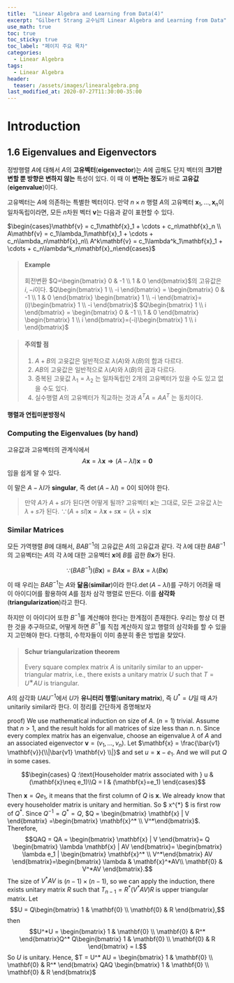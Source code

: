 ```yaml
---
title:  "Linear Algebra and Learning from Data(4)"
excerpt: "Gilbert Strang 교수님의 Linear Algebra and Learning from Data"
use_math: true
toc: true
toc_sticky: true
toc_label: "페이지 주요 목차"
categories:
  - Linear Algebra
tags:
  - Linear Algebra
header:
  teaser: /assets/images/linearalgebra.png
last_modified_at: 2020-07-27T11:30:00-35:00
---
```

# Introduction
## 1.6 Eigenvalues and Eigenvectors

정방행렬 $A$에 대해서 $A$의 **고유벡터**(**eigenvector**)는 $A$에 곱해도 단지 벡터의 **크기만 변할 뿐 방향은 변하지 않는** 특성이 있다. 이 때 이 **변하는 정도**가 바로 **고유값**(**eigenvalue**)이다.

고유벡터는 $A$에 의존하는 특별한 벡터이다. 만약 $n\times n$ 행렬 $A$의 고유벡터 $\mathbf{x}_1,\ldots , \mathbf{x}_n$이 일차독립이라면, 모든 $n$차원 벡터 $\mathbf{v}$는 다음과 같이 표현할 수 있다.

$\begin{cases}\mathbf{v} = c_1\mathbf{x}_1 + \cdots + c_n\mathbf{x}_n \\ A\mathbf{v} = c_1\lambda_1\mathbf{x}_1 + \cdots + c_n\lambda_n\mathbf{x}_n\\ A^k\mathbf{v} = c_1\lambda^k_1\mathbf{x}_1 + \cdots + c_n\lambda^k_n\mathbf{x}_n\end{cases}$

> #### Example
> 회전변환 $Q=\begin{bmatrix} 0 & -1 \\ 1 & 0 \end{bmatrix}$의 고유값은 $i ,-i$이다.
> $Q\begin{bmatrix} 1 \\ -i \end{bmatrix} = \begin{bmatrix} 0 & -1 \\ 1 & 0 \end{bmatrix} \begin{bmatrix} 1 \\ -i \end{bmatrix}=(i)\begin{bmatrix} 1 \\ -i \end{bmatrix}$
> $Q\begin{bmatrix} 1 \\ i \end{bmatrix} = \begin{bmatrix} 0 & -1 \\ 1 & 0 \end{bmatrix} \begin{bmatrix} 1 \\ i \end{bmatrix}=(-i)\begin{bmatrix} 1 \\ i \end{bmatrix}$

> #### 주의할 점
> 1. $A + B$의 고윳값은 일반적으로 $\lambda(A)$와 $\lambda(B)$의 합과 다르다.
> 2. $AB$의 고윳값은 일반적으로 $\lambda(A)$와 $\lambda(B)$의 곱과 다르다.
> 3. 중복된 고윳값 $\lambda_1 = \lambda_2$ 는 일차독립인 2개의 고유벡터가 있을 수도 있고 없을 수도 있다.
> 4. 실수행렬 $A$의 고유벡터가 직교하는 것과 $A^TA = AA^T$ 는 동치이다.

#### 행렬과 연립미분방정식

### Computing the Eigenvalues (by hand)
고유값과 고유벡터의 관계식에서
$$A\mathbf{x} = \lambda \mathbf{x} \Rightarrow (A-\lambda I)\mathbf{x} = \mathbf{0}$$
임을 쉽게 알 수 있다.

이 말은 $A-\lambda I$가 **singular**, 즉 $\det (A-\lambda I)=0$이 되어야 한다.

> 만약 $A$가 $A+s I$가 된다면 어떻게 될까?
> 고유벡터 $\mathbf{x}$는 그대로, 모든 고유값 $\lambda$는 $\lambda + s$가 된다.
> $\because (A+sI)\mathbf{x} = \lambda \mathbf{x} + s\mathbf{x} = (\lambda + s)\mathbf{x}$

### Similar Matrices
모든 가역행렬 $B$에 대해서, $BAB^{-1}$의 고유값은 $A$의 고유값과 같다. 각 $\lambda$에 대한 $BAB^{-1}$의 고유벡터는 $A$의 각 $\lambda$에 대한 고유벡터 $\mathbf{x}$에 $B$를 곱한 $B\mathbf{x}$가 된다.

$$\because (BAB^{-1})(B\mathbf{x} ) = BA\mathbf{x} = B\lambda \mathbf{x} = \lambda (B\mathbf{x} )$$

이 때 우리는 $BAB^{-1}$는 $A$와 **닮음**(**similar**)이라 한다.$\det (A-\lambda I)$를 구하기 어려울 때 이 아이디어를 활용하여 $A$를 점차 삼각 행렬로 만든다. 이를 **삼각화**(**triangularization**)라고 한다.

하지만 이 아이디어 또한 $B^{-1}$를 계산해야 한다는 한계점이 존재한다. 우리는 항상 더 편한 것을 추구하므로, 어떻게 하면 $B^{-1}$를 직접 계산하지 않고 행렬의 삼각화를 할 수 있을지 고민해야 한다. 다행히, 수학자들이 이미 충분히 좋은 방법을 찾았다.

> #### Schur triangularization theorem
> Every square complex matrix $A$ is unitarily similar to an upper-triangular matrix, i.e., there exists a unitary matrix $U$ such that $T = U^∗AU$ is triangular.

$A$의 삼각화 $UAU^{-1}$에서 $U$가 **유니터리 행렬**(**unitary matrix**), 즉 $U^*=U$일 때 $A$가 unitarily similar라 한다. 이 정리를 간단하게 증명해보자

proof) We use mathematical induction on size of $A$.
($n=1$) trivial.
Assume that  $n>1$, and the result holds for all matrices of size less than $n$. n. Since every complex matrix has an eigenvalue, choose an eigenvalue $\lambda$ of $A$ and an associated eigenvector $\mathbf{v}=(v_1,\ldots,v_n)$. 
Let $\mathbf{x} = \frac{\bar{v1} \mathbf{v}}{\\|\bar{v1} \mathbf{v} \\|}$ and set $u = \mathbf{x} - e_1$. And we will put $Q$ in some cases.

$$\begin{cases} Q :\text{Householder matrix associated with } u & (\mathbf{x}\neq e_1)\\Q = I & (\mathbf{x}=e_1) \end{cases}$$

Then $\mathbf{x} = Qe_1$, it means that the first column of $Q$ is $\mathbf{x}$. We already know that every householder matrix is unitary and hermitian. So $ x^{*} $ is first row of $Q^*$. Since $Q^{-1}=Q^*=Q$, $Q = \begin{bmatrix} \mathbf{x} |  V \end{bmatrix} =\begin{bmatrix} \mathbf{x}^* \\ V^*\end{bmatrix}$. Therefore,
$$QAQ = QA = \begin{bmatrix} \mathbf{x} |  V \end{bmatrix}= Q \begin{bmatrix} \lambda \mathbf{x} |  AV \end{bmatrix}= \begin{bmatrix} \lambda e_1 |  \begin{bmatrix} \mathbf{x}^* \\ V^*\end{bmatrix} AV \end{bmatrix}=\begin{bmatrix} \lambda & \mathbf{x}^*AV\\ \mathbf{0} & V^*AV \end{bmatrix}.$$
The size of $V^*AV$ is $(n-1)\times (n-1)$, so we can apply the induction, there exists unitary matrix $R$ such that $T_{n-1} = R^*(V^*AV)R$ is upper triangular matrix. Let
$$U = Q\begin{bmatrix} 1 & \mathbf{0} \\ \mathbf{0} & R \end{bmatrix},$$
then 
$$U^*U = \begin{bmatrix} 1 & \mathbf{0} \\ \mathbf{0} & R^* \end{bmatrix}Q^* Q\begin{bmatrix} 1 & \mathbf{0} \\ \mathbf{0} & R \end{bmatrix} = I.$$
So $U$ is unitary. Hence,
$T = U^* AU = \begin{bmatrix} 1 & \mathbf{0} \\ \mathbf{0} & R^* \end{bmatrix} QAQ \begin{bmatrix} 1 & \mathbf{0} \\ \mathbf{0} & R \end{bmatrix}$